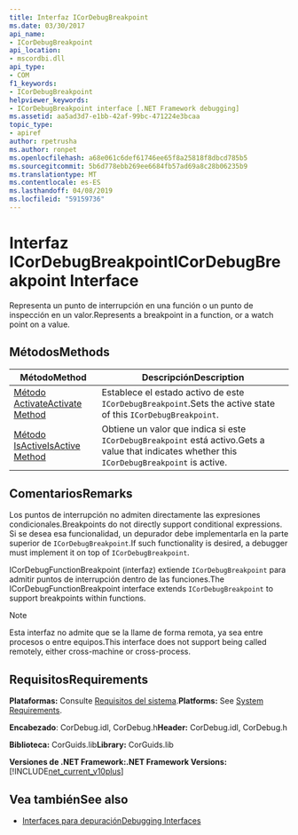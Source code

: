 ```yaml
---
title: Interfaz ICorDebugBreakpoint
ms.date: 03/30/2017
api_name:
- ICorDebugBreakpoint
api_location:
- mscordbi.dll
api_type:
- COM
f1_keywords:
- ICorDebugBreakpoint
helpviewer_keywords:
- ICorDebugBreakpoint interface [.NET Framework debugging]
ms.assetid: aa5ad3d7-e1bb-42af-99bc-471224e3bcaa
topic_type:
- apiref
author: rpetrusha
ms.author: ronpet
ms.openlocfilehash: a68e061c6def61746ee65f8a25818f8dbcd785b5
ms.sourcegitcommit: 5b6d778ebb269ee6684fb57ad69a8c28b06235b9
ms.translationtype: MT
ms.contentlocale: es-ES
ms.lasthandoff: 04/08/2019
ms.locfileid: "59159736"
---
```

# <a name="icordebugbreakpoint-interface"></a><span data-ttu-id="80ab4-102">Interfaz ICorDebugBreakpoint</span><span class="sxs-lookup"><span data-stu-id="80ab4-102">ICorDebugBreakpoint Interface</span></span>

<span data-ttu-id="80ab4-103">Representa un punto de interrupción en una función o un punto de inspección en un valor.</span><span class="sxs-lookup"><span data-stu-id="80ab4-103">Represents a breakpoint in a function, or a watch point on a value.</span></span>  
  
## <a name="methods"></a><span data-ttu-id="80ab4-104">Métodos</span><span class="sxs-lookup"><span data-stu-id="80ab4-104">Methods</span></span>  
  
|<span data-ttu-id="80ab4-105">Método</span><span class="sxs-lookup"><span data-stu-id="80ab4-105">Method</span></span>|<span data-ttu-id="80ab4-106">Descripción</span><span class="sxs-lookup"><span data-stu-id="80ab4-106">Description</span></span>|  
|------------|-----------------|  
|[<span data-ttu-id="80ab4-107">Método Activate</span><span class="sxs-lookup"><span data-stu-id="80ab4-107">Activate Method</span></span>](../../../../docs/framework/unmanaged-api/debugging/icordebugbreakpoint-activate-method.md)|<span data-ttu-id="80ab4-108">Establece el estado activo de este `ICorDebugBreakpoint`.</span><span class="sxs-lookup"><span data-stu-id="80ab4-108">Sets the active state of this `ICorDebugBreakpoint`.</span></span>|  
|[<span data-ttu-id="80ab4-109">Método IsActive</span><span class="sxs-lookup"><span data-stu-id="80ab4-109">IsActive Method</span></span>](../../../../docs/framework/unmanaged-api/debugging/icordebugbreakpoint-isactive-method.md)|<span data-ttu-id="80ab4-110">Obtiene un valor que indica si este `ICorDebugBreakpoint` está activo.</span><span class="sxs-lookup"><span data-stu-id="80ab4-110">Gets a value that indicates whether this `ICorDebugBreakpoint` is active.</span></span>|  
  
## <a name="remarks"></a><span data-ttu-id="80ab4-111">Comentarios</span><span class="sxs-lookup"><span data-stu-id="80ab4-111">Remarks</span></span>  
 <span data-ttu-id="80ab4-112">Los puntos de interrupción no admiten directamente las expresiones condicionales.</span><span class="sxs-lookup"><span data-stu-id="80ab4-112">Breakpoints do not directly support conditional expressions.</span></span> <span data-ttu-id="80ab4-113">Si se desea esa funcionalidad, un depurador debe implementarla en la parte superior de `ICorDebugBreakpoint`.</span><span class="sxs-lookup"><span data-stu-id="80ab4-113">If such functionality is desired, a debugger must implement it on top of `ICorDebugBreakpoint`.</span></span>  
  
 <span data-ttu-id="80ab4-114">ICorDebugFunctionBreakpoint (interfaz) extiende `ICorDebugBreakpoint` para admitir puntos de interrupción dentro de las funciones.</span><span class="sxs-lookup"><span data-stu-id="80ab4-114">The ICorDebugFunctionBreakpoint interface extends `ICorDebugBreakpoint` to support breakpoints within functions.</span></span>  
  
> [!NOTE]
>  <span data-ttu-id="80ab4-115">Esta interfaz no admite que se la llame de forma remota, ya sea entre procesos o entre equipos.</span><span class="sxs-lookup"><span data-stu-id="80ab4-115">This interface does not support being called remotely, either cross-machine or cross-process.</span></span>  
  
## <a name="requirements"></a><span data-ttu-id="80ab4-116">Requisitos</span><span class="sxs-lookup"><span data-stu-id="80ab4-116">Requirements</span></span>  
 <span data-ttu-id="80ab4-117">**Plataformas:** Consulte [Requisitos del sistema](../../../../docs/framework/get-started/system-requirements.md).</span><span class="sxs-lookup"><span data-stu-id="80ab4-117">**Platforms:** See [System Requirements](../../../../docs/framework/get-started/system-requirements.md).</span></span>  
  
 <span data-ttu-id="80ab4-118">**Encabezado**: CorDebug.idl, CorDebug.h</span><span class="sxs-lookup"><span data-stu-id="80ab4-118">**Header:** CorDebug.idl, CorDebug.h</span></span>  
  
 <span data-ttu-id="80ab4-119">**Biblioteca:** CorGuids.lib</span><span class="sxs-lookup"><span data-stu-id="80ab4-119">**Library:** CorGuids.lib</span></span>  
  
 **<span data-ttu-id="80ab4-120">Versiones de .NET Framework:</span><span class="sxs-lookup"><span data-stu-id="80ab4-120">.NET Framework Versions:</span></span>** [!INCLUDE[net_current_v10plus](../../../../includes/net-current-v10plus-md.md)]  
  
## <a name="see-also"></a><span data-ttu-id="80ab4-121">Vea también</span><span class="sxs-lookup"><span data-stu-id="80ab4-121">See also</span></span>

- [<span data-ttu-id="80ab4-122">Interfaces para depuración</span><span class="sxs-lookup"><span data-stu-id="80ab4-122">Debugging Interfaces</span></span>](../../../../docs/framework/unmanaged-api/debugging/debugging-interfaces.md)
